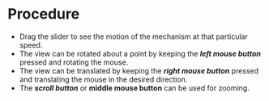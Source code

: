 # Procedure
- Drag the slider to see the motion of the mechanism at that particular speed.
- The view can be rotated about a point by keeping the ***left mouse button*** pressed and rotating the mouse.
- The view can be translated by keeping the ***right mouse button*** pressed and translating the mouse in the desired direction.
- The ***scroll button*** or **middle mouse button** can be used for zooming.